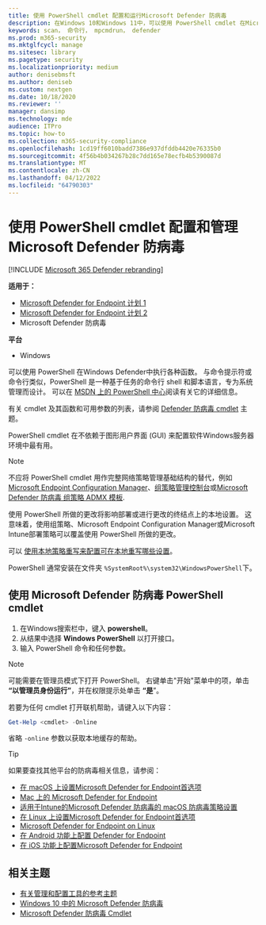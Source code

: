 ```yaml
---
title: 使用 PowerShell cmdlet 配置和运行Microsoft Defender 防病毒
description: 在Windows 10和Windows 11中，可以使用 PowerShell cmdlet 在Microsoft Defender 防病毒中运行扫描、更新安全智能和更改设置。
keywords: scan， 命令行， mpcmdrun， defender
ms.prod: m365-security
ms.mktglfcycl: manage
ms.sitesec: library
ms.pagetype: security
ms.localizationpriority: medium
author: denisebmsft
ms.author: deniseb
ms.custom: nextgen
ms.date: 10/18/2020
ms.reviewer: ''
manager: dansimp
ms.technology: mde
audience: ITPro
ms.topic: how-to
ms.collection: m365-security-compliance
ms.openlocfilehash: 1cd19ff6010badd7386e937dfddb4420e76335b0
ms.sourcegitcommit: 4f56b4b034267b28c7dd165e78ecfb4b5390087d
ms.translationtype: MT
ms.contentlocale: zh-CN
ms.lasthandoff: 04/12/2022
ms.locfileid: "64790303"
---
```

# <a name="use-powershell-cmdlets-to-configure-and-manage-microsoft-defender-antivirus"></a>使用 PowerShell cmdlet 配置和管理Microsoft Defender 防病毒

[!INCLUDE [Microsoft 365 Defender rebranding](../../includes/microsoft-defender.md)]


**适用于：**
- [Microsoft Defender for Endpoint 计划 1](https://go.microsoft.com/fwlink/?linkid=2154037)
- [Microsoft Defender for Endpoint 计划 2](https://go.microsoft.com/fwlink/?linkid=2154037)
- Microsoft Defender 防病毒

**平台**
- Windows

可以使用 PowerShell 在Windows Defender中执行各种函数。 与命令提示符或命令行类似，PowerShell 是一种基于任务的命令行 shell 和脚本语言，专为系统管理而设计。 可以在 [MSDN 上的 PowerShell 中心](/previous-versions/msdn10/mt173057(v=msdn.10))阅读有关它的详细信息。

有关 cmdlet 及其函数和可用参数的列表，请参阅 [Defender 防病毒 cmdlet](/powershell/module/defender) 主题。

PowerShell cmdlet 在不依赖于图形用户界面 (GUI) 来配置软件Windows服务器环境中最有用。

> [!NOTE]
> 不应将 PowerShell cmdlet 用作完整网络策略管理基础结构的替代，例如[Microsoft Endpoint Configuration Manager](/configmgr)、[组策略管理控制台](/previous-versions/windows/it-pro/windows-server-2008-R2-and-2008/cc731212(v=ws.11))或[Microsoft Defender 防病毒 组策略 ADMX 模板](https://www.microsoft.com/download/101445).

使用 PowerShell 所做的更改将影响部署或进行更改的终结点上的本地设置。 这意味着，使用组策略、Microsoft Endpoint Configuration Manager或Microsoft Intune部署策略可以覆盖使用 PowerShell 所做的更改。

可以 [使用本地策略重写来配置可在本地重写哪些设置](configure-local-policy-overrides-microsoft-defender-antivirus.md)。

PowerShell 通常安装在文件夹 `%SystemRoot%\system32\WindowsPowerShell`下。

## <a name="use-microsoft-defender-antivirus-powershell-cmdlets"></a>使用 Microsoft Defender 防病毒 PowerShell cmdlet

1. 在Windows搜索栏中，键入 **powershell**。
2. 从结果中选择 **Windows PowerShell** 以打开接口。
3. 输入 PowerShell 命令和任何参数。

> [!NOTE]
> 可能需要在管理员模式下打开 PowerShell。 右键单击"开始"菜单中的项，单击 **“以管理员身份运行”**，并在权限提示处单击 **“是**”。

若要为任何 cmdlet 打开联机帮助，请键入以下内容：

```PowerShell
Get-Help <cmdlet> -Online
```

省略 `-online` 参数以获取本地缓存的帮助。

> [!TIP]
> 如果要查找其他平台的防病毒相关信息，请参阅：
> - [在 macOS 上设置Microsoft Defender for Endpoint首选项](mac-preferences.md)
> - [Mac 上的 Microsoft Defender for Endpoint](microsoft-defender-endpoint-mac.md)
> - [适用于Intune的Microsoft Defender 防病毒的 macOS 防病毒策略设置](/mem/intune/protect/antivirus-microsoft-defender-settings-macos)
> - [在 Linux 上设置Microsoft Defender for Endpoint首选项](linux-preferences.md)
> - [Microsoft Defender for Endpoint on Linux](microsoft-defender-endpoint-linux.md)
> - [在 Android 功能上配置 Defender for Endpoint](android-configure.md)
> - [在 iOS 功能上配置Microsoft Defender for Endpoint](ios-configure-features.md)

## <a name="related-topics"></a>相关主题

- [有关管理和配置工具的参考主题](configuration-management-reference-microsoft-defender-antivirus.md)
- [Windows 10 中的 Microsoft Defender 防病毒](microsoft-defender-antivirus-in-windows-10.md)
- [Microsoft Defender 防病毒 Cmdlet](/powershell/module/defender)
